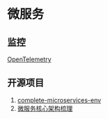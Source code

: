 # 微服务


## 监控
[OpenTelemetry](https://www.jianshu.com/p/4c19591bd7d2)

## 开源项目
1. [complete-microservices-env](https://github.com/juliofalbo/complete-microservices-env?utm_source=gold_browser_extension)
2. [微服务核心架构梳理](http://dockone.io/article/9417)
